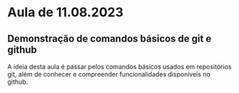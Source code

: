 # Aula de 11.08.2023

## Demonstração de comandos básicos de git e github

A ideia desta aula é passar pelos comandos básicos usados em repositórios git, além de conhecer e compreender funcionalidades disponíveis no github.
